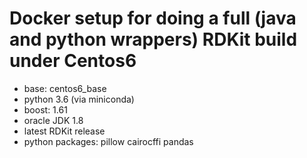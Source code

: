 # Docker setup for doing a full (java and python wrappers) RDKit build under Centos6

- base: centos6_base
- python 3.6 (via miniconda)
- boost: 1.61
- oracle JDK 1.8
- latest RDKit release
- python packages: pillow cairocffi pandas


